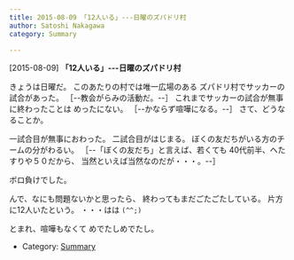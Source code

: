 ```yaml
---
title: 2015-08-09 「12人いる」---日曜のズパドリ村
author: Satoshi Nakagawa
category: Summary

---
```


[2015-08-09] **「12人いる」---日曜のズパドリ村** 

 きょうは日曜だ。
このあたりの村では唯一広場のある
ズパドリ村でサッカーの試合があった。
［--教会がらみの活動だ。--］
これまでサッカーの試合が無事に終わったことは
めったにない。
［--かならず喧嘩になる。--］
さて、どうなることか。

<!--more-->

 一試合目が無事におわった。
二試合目がはじまる。
ぼくの友だちがいる方のチームの分がわるい。
［--「ぼくの友だち」と言えば、若くても
40代前半、へたすりや５０だから、
当然といえば当然なのだが・・・。--］

 ボロ負けでした。

 んで、なにも問題ないかと思ったら、
終わってもまだごたごたしている。
片方に12人いたという。
・・・はは `(^^;)`

 とまれ、喧嘩もなくて
めでたしめでたし。

- Category: [Summary](https://merapano.github.io/categories.html#Summary)

